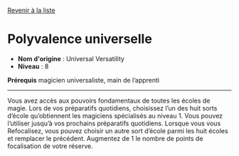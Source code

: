 [Revenir à la liste](..)

# Polyvalence universelle

 * **Nom d'origine** : Universal Versatility
 * **Niveau** : 8


<p><strong>Prérequis</strong>  magicien universaliste, main de l’apprenti</p>
<hr>
<p>Vous avez accès aux pouvoirs fondamentaux de toutes les écoles de magie. Lors de vos préparatifs quotidiens, choisissez l’un des huit sorts d’école qu’obtiennent les magiciens spécialisés au niveau 1. Vous pouvez l’utiliser jusqu’à vos prochains préparatifs quotidiens. Lorsque vous vous Refocalisez, vous pouvez choisir un autre sort d’école parmi les huit écoles et remplacer le précédent. Augmentez de 1 le nombre de points de focalisation de votre réserve.</p>